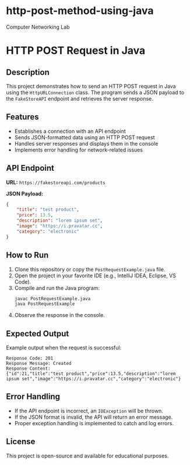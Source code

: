 # http-post-method-using-java
Computer Networking Lab

# HTTP POST Request in Java

## Description
This project demonstrates how to send an HTTP POST request in Java using the `HttpURLConnection` class. The program sends a JSON payload to the `FakeStoreAPI` endpoint and retrieves the server response.

## Features
- Establishes a connection with an API endpoint
- Sends JSON-formatted data using an HTTP POST request
- Handles server responses and displays them in the console
- Implements error handling for network-related issues


## API Endpoint
**URL:** `https://fakestoreapi.com/products`

**JSON Payload:**
```json
{
    "title": "test product",
    "price": 13.5,
    "description": "lorem ipsum set",
    "image": "https://i.pravatar.cc",
    "category": "electronic"
}
```

## How to Run
1. Clone this repository or copy the `PostRequestExample.java` file.
2. Open the project in your favorite IDE (e.g., IntelliJ IDEA, Eclipse, VS Code).
3. Compile and run the Java program:
   ```sh
   javac PostRequestExample.java
   java PostRequestExample
   ```
4. Observe the response in the console.

## Expected Output
Example output when the request is successful:
```
Response Code: 201
Response Message: Created
Response Content:
{"id":21,"title":"test product","price":13.5,"description":"lorem ipsum set","image":"https://i.pravatar.cc","category":"electronic"}
```

## Error Handling
- If the API endpoint is incorrect, an `IOException` will be thrown.
- If the JSON format is invalid, the API will return an error message.
- Proper exception handling is implemented to catch and log errors.

## License
This project is open-source and available for educational purposes.

